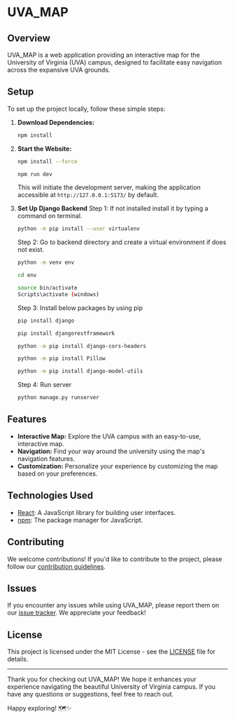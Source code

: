 # UVA_MAP

## Overview

UVA_MAP is a web application providing an interactive map for the University of Virginia (UVA) campus, designed to facilitate easy navigation across the expansive UVA grounds.

## Setup

To set up the project locally, follow these simple steps:

1. **Download Dependencies:**
    ```bash
    npm install
    ```

2. **Start the Website:**
    ```bash
    npm install --force
    ```

    ```bash
    npm run dev
    ```
   This will initiate the development server, making the application accessible at `http://127.0.0.1:5173/` by default.

3. **Set Up Django Backend**
    Step 1: If not installed install it by typing a command on terminal.
    ```bash
    python -m pip install --user virtualenv
    ```
    Step 2: Go to backend directory and create a virtual environment if does not exist. 
    ```bash
    python -m venv env
    ```
    ```bash
    cd env
    ```
    ```bash
    source bin/activate
    Scripts\activate (windows)
    ```
    Step 3: Install below packages by using pip
    ```bash
    pip install django
    ```
    ```bash
    pip install djangorestframework
    ```
    ```bash
    python -m pip install django-cors-headers
    ```
    ```bash
    python -m pip install Pillow
    ```
    ```bash
    python -m pip install django-model-utils
    ```
    Step 4: Run server
    ```bash
    python manage.py runserver
    ```

## Features

- **Interactive Map:** Explore the UVA campus with an easy-to-use, interactive map.
- **Navigation:** Find your way around the university using the map's navigation features.
- **Customization:** Personalize your experience by customizing the map based on your preferences.

## Technologies Used

- [React](https://reactjs.org/): A JavaScript library for building user interfaces.
- [npm](https://www.npmjs.com/): The package manager for JavaScript.

## Contributing

We welcome contributions! If you'd like to contribute to the project, please follow our [contribution guidelines](CONTRIBUTING.md).

## Issues

If you encounter any issues while using UVA_MAP, please report them on our [issue tracker](https://github.com/yourusername/UVA_MAP/issues). We appreciate your feedback!

## License

This project is licensed under the MIT License - see the [LICENSE](LICENSE) file for details.

---

Thank you for checking out UVA_MAP! We hope it enhances your experience navigating the beautiful University of Virginia campus. If you have any questions or suggestions, feel free to reach out.

Happy exploring! 🗺️✨

